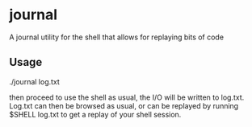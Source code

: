 # journal
A journal utility for the shell that allows for replaying bits of code

## Usage
./journal log.txt

then proceed to use the shell as usual, the I/O will be written to log.txt. Log.txt can then be browsed as usual, or can be replayed by running $SHELL log.txt to get a replay of your shell session.
